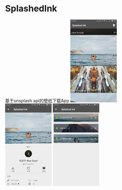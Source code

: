 # SplashedInk
基于unsplash api的壁纸下载App
<a href="/img/20170717084704.png"><img src="/img/20170717084704.png" width="30%"/></a>
<a href="/img/20170717084651.png"><img src="/img/20170717084651.png" width="30%"/></a>
<a href="/img/20170717083814.png"><img src="/img/20170717083814.png" width="30%"/></a>